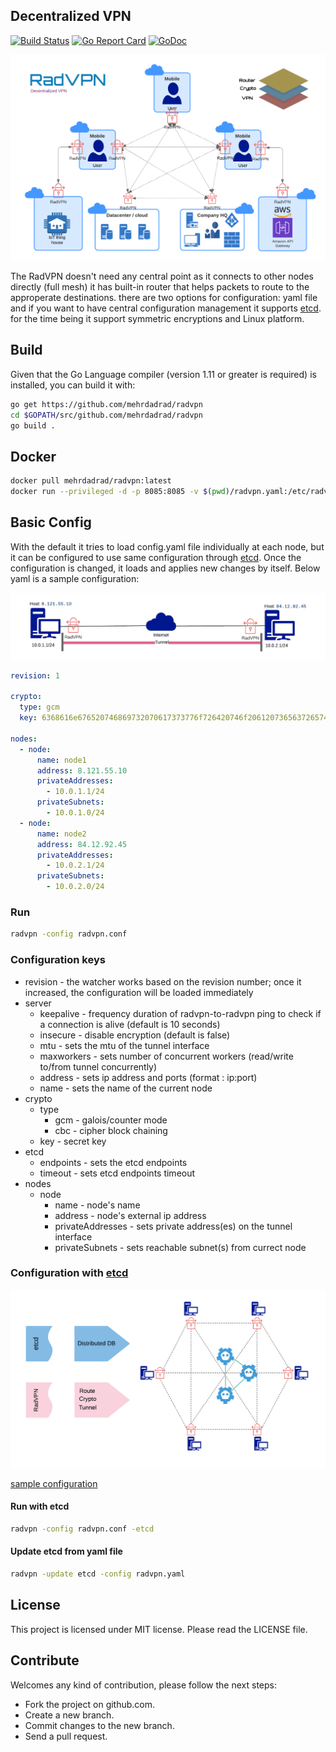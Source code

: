 ## Decentralized VPN
[![Build Status](https://travis-ci.org/mehrdadrad/radvpn.svg?branch=master)](https://travis-ci.org/mehrdadrad/radvpn) 
[![Go Report Card](https://goreportcard.com/badge/github.com/mehrdadrad/radvpn)](https://goreportcard.com/report/github.com/mehrdadrad/radvpn)
[![GoDoc](https://godoc.org/github.com/mehrdadrad/radvpn?status.svg)](https://godoc.org/github.com/mehrdadrad/radvpn)

![Alt text](/docs/imgs/radvpn.png?raw=true "radvpn")

The RadVPN doesn't need any central point as it connects to other nodes directly (full mesh) it has built-in router that helps packets to route to the approperate destinations. there are two options for configuration: yaml file and if you want to have central configuration management it supports [etcd](https://github.com/etcd-io/etcd). for the time being it support symmetric encryptions and Linux platform.

## Build
Given that the Go Language compiler (version 1.11 or greater is required) is installed, you can build it with:
```bash
go get https://github.com/mehrdadrad/radvpn
cd $GOPATH/src/github.com/mehrdadrad/radvpn
go build .
```

## Docker
```bash
docker pull mehrdadrad/radvpn:latest
docker run --privileged -d -p 8085:8085 -v $(pwd)/radvpn.yaml:/etc/radvpn.yaml -e RADVPN_NODE_NAME=node1 mehrdadrad/radvpn:latest
```

## Basic Config
With the default it tries to load config.yaml file individually at each node, but it can be configured to use same configuration through [etcd](https://github.com/etcd-io/etcd). Once the configuration is changed, it loads and applies new changes by itself. Below yaml is a sample configuration:

![Alt text](/docs/imgs/simpleconfig.png?raw=true "radvpn")

```yaml
revision: 1

crypto:
  type: gcm
  key: 6368616e676520746869732070617373776f726420746f206120736563726574

nodes:
  - node:
      name: node1
      address: 8.121.55.10
      privateAddresses:
        - 10.0.1.1/24
      privateSubnets:
        - 10.0.1.0/24
  - node:
      name: node2
      address: 84.12.92.45
      privateAddresses:
        - 10.0.2.1/24
      privateSubnets:
        - 10.0.2.0/24        
```
### Run
```bash
radvpn -config radvpn.conf 
```

### Configuration keys
- revision - the watcher works based on the revision number; once it increased, the configuration will be loaded immediately
- server
  - keepalive - frequency duration of radvpn-to-radvpn ping to check if a connection is alive (default is 10 seconds)
  - insecure - disable encryption (default is false)
  - mtu - sets the mtu of the tunnel interface
  - maxworkers - sets number of concurrent workers (read/write to/from tunnel concurrently) 
  - address - sets ip address and ports (format : ip:port)
  - name - sets the name of the current node 
- crypto
  - type
     - gcm - galois/counter mode
     - cbc - cipher block chaining
  - key - secret key
- etcd
  - endpoints - sets the etcd endpoints
  - timeout - sets etcd endpoints timeout
- nodes
  - node
     - name - node's name 
     - address - node's external ip address
     - privateAddresses - sets private address(es) on the tunnel interface
     - privateSubnets - sets reachable subnet(s) from currect node

### Configuration with [etcd](https://github.com/etcd-io/etcd)
![Alt text](/docs/imgs/radvpnetcd.png?raw=true "radvpn etcd")

[sample configuration](https://github.com/mehrdadrad/radvpn/blob/master/radvpn.yaml)
#### Run with etcd
```bash
radvpn -config radvpn.conf -etcd
```
#### Update etcd from yaml file
```bash
radvpn -update etcd -config radvpn.yaml
```

## License
This project is licensed under MIT license. Please read the LICENSE file.

## Contribute
Welcomes any kind of contribution, please follow the next steps:

- Fork the project on github.com.
- Create a new branch.
- Commit changes to the new branch.
- Send a pull request.
